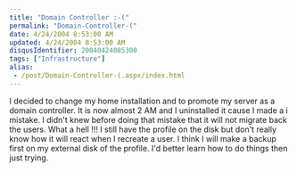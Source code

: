 ```yaml
---
title: "Domain Controller :-("
permalink: "Domain-Controller-("
date: 4/24/2004 8:53:00 AM
updated: 4/24/2004 8:53:00 AM
disqusIdentifier: 20040424085300
tags: ["Infrastructure"]
alias:
 - /post/Domain-Controller-(.aspx/index.html
---
```

I decided to change my home installation and to promote my server as a domain controller. It is now almost 2 AM and I uninstalled it cause I made a i mistake. I didn't knew before doing that mistake that it will not migrate back the users. What a hell !!! I still have the profile on the disk but don't really know how it will react when I recreate a user. I think I will make a backup first on my external disk of the profile. I'd better learn how to do things then just trying.
